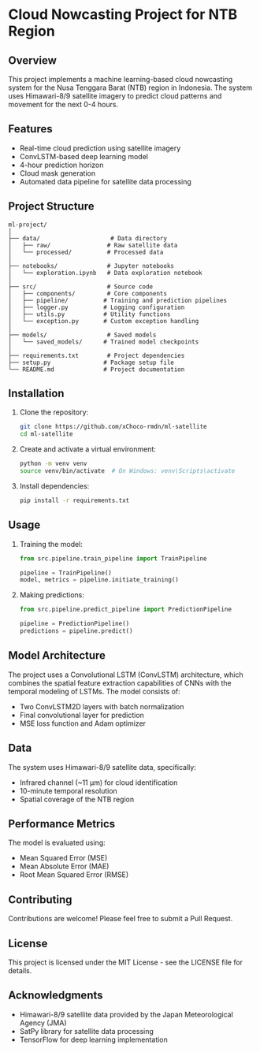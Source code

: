 # Cloud Nowcasting Project for NTB Region

## Overview
This project implements a machine learning-based cloud nowcasting system for the Nusa Tenggara Barat (NTB) region in Indonesia. The system uses Himawari-8/9 satellite imagery to predict cloud patterns and movement for the next 0-4 hours.

## Features
- Real-time cloud prediction using satellite imagery
- ConvLSTM-based deep learning model
- 4-hour prediction horizon
- Cloud mask generation
- Automated data pipeline for satellite data processing

## Project Structure
```
ml-project/
│
├── data/                    # Data directory
│   ├── raw/                # Raw satellite data
│   └── processed/          # Processed data
│
├── notebooks/              # Jupyter notebooks
│   └── exploration.ipynb   # Data exploration notebook
│
├── src/                    # Source code
│   ├── components/         # Core components
│   ├── pipeline/          # Training and prediction pipelines
│   ├── logger.py          # Logging configuration
│   ├── utils.py           # Utility functions
│   └── exception.py       # Custom exception handling
│
├── models/                 # Saved models
│   └── saved_models/      # Trained model checkpoints
│
├── requirements.txt        # Project dependencies
├── setup.py               # Package setup file
└── README.md              # Project documentation
```

## Installation
1. Clone the repository:
   ```bash
   git clone https://github.com/xChoco-rmdn/ml-satellite
   cd ml-satellite
   ```

2. Create and activate a virtual environment:
   ```bash
   python -m venv venv
   source venv/bin/activate  # On Windows: venv\Scripts\activate
   ```

3. Install dependencies:
   ```bash
   pip install -r requirements.txt
   ```

## Usage
1. Training the model:
   ```python
   from src.pipeline.train_pipeline import TrainPipeline
   
   pipeline = TrainPipeline()
   model, metrics = pipeline.initiate_training()
   ```

2. Making predictions:
   ```python
   from src.pipeline.predict_pipeline import PredictionPipeline
   
   pipeline = PredictionPipeline()
   predictions = pipeline.predict()
   ```

## Model Architecture
The project uses a Convolutional LSTM (ConvLSTM) architecture, which combines the spatial feature extraction capabilities of CNNs with the temporal modeling of LSTMs. The model consists of:
- Two ConvLSTM2D layers with batch normalization
- Final convolutional layer for prediction
- MSE loss function and Adam optimizer

## Data
The system uses Himawari-8/9 satellite data, specifically:
- Infrared channel (~11 μm) for cloud identification
- 10-minute temporal resolution
- Spatial coverage of the NTB region

## Performance Metrics
The model is evaluated using:
- Mean Squared Error (MSE)
- Mean Absolute Error (MAE)
- Root Mean Squared Error (RMSE)

## Contributing
Contributions are welcome! Please feel free to submit a Pull Request.

## License
This project is licensed under the MIT License - see the LICENSE file for details.

## Acknowledgments
- Himawari-8/9 satellite data provided by the Japan Meteorological Agency (JMA)
- SatPy library for satellite data processing
- TensorFlow for deep learning implementation 
